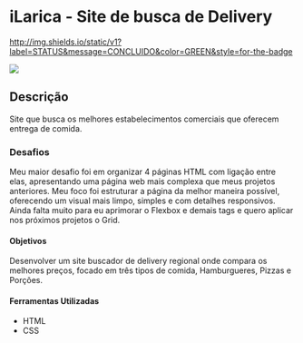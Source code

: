 # iLarica - Site de busca de Delivery
http://img.shields.io/static/v1?label=STATUS&message=CONCLUIDO&color=GREEN&style=for-the-badge

![](./gif-do-projeto/ilarica.gif)
## Descrição
Site que busca os melhores estabelecimentos comerciais que oferecem entrega de comida.
### Desafios
Meu maior desafio foi em organizar 4 páginas HTML com ligação entre elas, apresentando uma página web mais complexa que meus projetos anteriores. Meu foco foi estruturar a página da melhor maneira possível, oferecendo um visual mais limpo, simples e com detalhes responsivos. Ainda falta muito para eu aprimorar o Flexbox e demais tags e quero aplicar nos próximos projetos o Grid.
#### Objetivos
Desenvolver um site buscador de delivery regional onde compara os melhores preços, focado em três tipos de comida, Hamburgueres, Pizzas e Porções.
#### Ferramentas Utilizadas
 - HTML
 - CSS